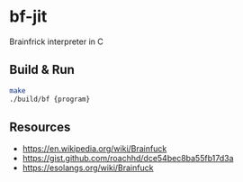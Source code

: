 # bf-jit

Brainfrick interpreter in C

## Build & Run

```bash
make
./build/bf {program}
```

## Resources

- <https://en.wikipedia.org/wiki/Brainfuck>
- <https://gist.github.com/roachhd/dce54bec8ba55fb17d3a>
- <https://esolangs.org/wiki/Brainfuck>
